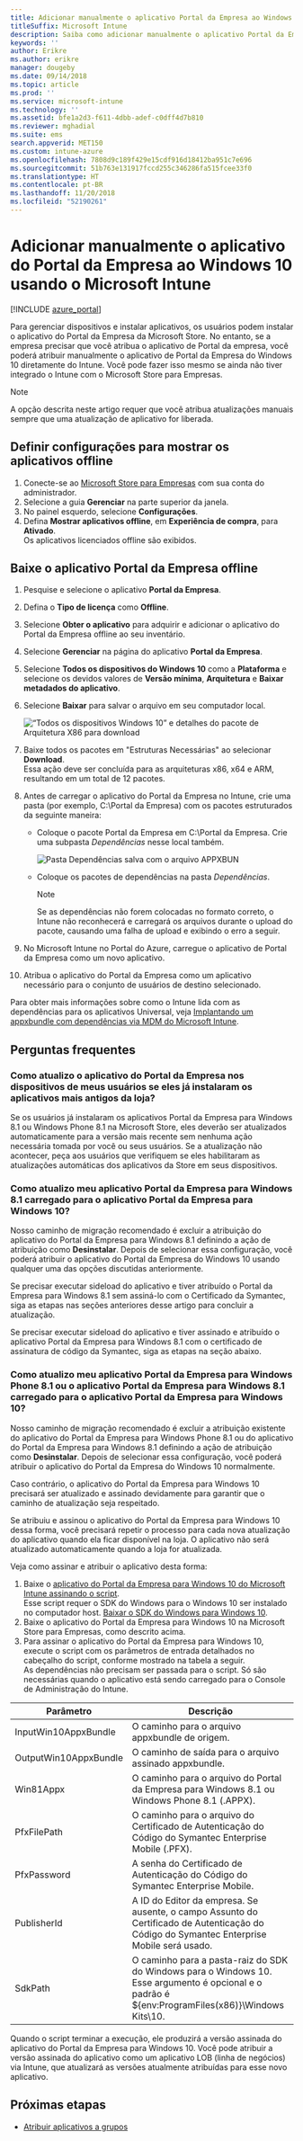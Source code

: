 ```yaml
---
title: Adicionar manualmente o aplicativo Portal da Empresa ao Windows 10
titleSuffix: Microsoft Intune
description: Saiba como adicionar manualmente o aplicativo Portal da Empresa ao Windows 10.
keywords: ''
author: Erikre
ms.author: erikre
manager: dougeby
ms.date: 09/14/2018
ms.topic: article
ms.prod: ''
ms.service: microsoft-intune
ms.technology: ''
ms.assetid: bfe1a2d3-f611-4dbb-adef-c0dff4d7b810
ms.reviewer: mghadial
ms.suite: ems
search.appverid: MET150
ms.custom: intune-azure
ms.openlocfilehash: 7808d9c189f429e15cdf916d18412ba951c7e696
ms.sourcegitcommit: 51b763e131917fccd255c346286fa515fcee33f0
ms.translationtype: HT
ms.contentlocale: pt-BR
ms.lasthandoff: 11/20/2018
ms.locfileid: "52190261"
---
```

# <a name="manually-add-the-windows-10-company-portal-app-by-using-microsoft-intune"></a>Adicionar manualmente o aplicativo do Portal da Empresa ao Windows 10 usando o Microsoft Intune

[!INCLUDE [azure_portal](./includes/azure_portal.md)]

Para gerenciar dispositivos e instalar aplicativos, os usuários podem instalar o aplicativo do Portal da Empresa da Microsoft Store. No entanto, se a empresa precisar que você atribua o aplicativo de Portal da empresa, você poderá atribuir manualmente o aplicativo de Portal da Empresa do Windows 10 diretamente do Intune. Você pode fazer isso mesmo se ainda não tiver integrado o Intune com o Microsoft Store para Empresas.

 > [!NOTE]
 > A opção descrita neste artigo requer que você atribua atualizações manuais sempre que uma atualização de aplicativo for liberada.

## <a name="configure-settings-to-show-offline-apps"></a>Definir configurações para mostrar os aplicativos offline
1. Conecte-se ao [Microsoft Store para Empresas](https://www.microsoft.com/business-store) com sua conta do administrador.
2. Selecione a guia **Gerenciar** na parte superior da janela.
3. No painel esquerdo, selecione **Configurações**.
4. Defina **Mostrar aplicativos offline**, em **Experiência de compra**, para **Ativado**.  
    Os aplicativos licenciados offline são exibidos.

## <a name="download-the-offline-company-portal-app"></a>Baixe o aplicativo Portal da Empresa offline
1. Pesquise e selecione o aplicativo **Portal da Empresa**.
2. Defina o **Tipo de licença** como **Offline**.
3. Selecione **Obter o aplicativo** para adquirir e adicionar o aplicativo do Portal da Empresa offline ao seu inventário.
4. Selecione **Gerenciar** na página do aplicativo **Portal da Empresa**.
5. Selecione **Todos os dispositivos do Windows 10** como a **Plataforma** e selecione os devidos valores de **Versão mínima**, **Arquitetura** e **Baixar metadados do aplicativo**. 
6. Selecione **Baixar** para salvar o arquivo em seu computador local.

    ![“Todos os dispositivos Windows 10” e detalhes do pacote de Arquitetura X86 para download](./media/Win10CP-all-devices.png)

7. Baixe todos os pacotes em "Estruturas Necessárias" ao selecionar **Download**.  
    Essa ação deve ser concluída para as arquiteturas x86, x64 e ARM, resultando em um total de 12 pacotes.
8. Antes de carregar o aplicativo do Portal da Empresa no Intune, crie uma pasta (por exemplo, C:\Portal da Empresa) com os pacotes estruturados da seguinte maneira:
   - Coloque o pacote Portal da Empresa em C:\Portal da Empresa. Crie uma subpasta *Dependências* nesse local também.  

     ![Pasta Dependências salva com o arquivo APPXBUN](./media/Win10CP-Dependencies-save.png)

   - Coloque os pacotes de dependências na pasta *Dependências*. 

     > [!NOTE]
     > Se as dependências não forem colocadas no formato correto, o Intune não reconhecerá e carregará os arquivos durante o upload do pacote, causando uma falha de upload e exibindo o erro a seguir.

9. No Microsoft Intune no Portal do Azure, carregue o aplicativo de Portal da Empresa como um novo aplicativo. 
10. Atribua o aplicativo do Portal da Empresa como um aplicativo necessário para o conjunto de usuários de destino selecionado.  

Para obter mais informações sobre como o Intune lida com as dependências para os aplicativos Universal, veja [Implantando um appxbundle com dependências via MDM do Microsoft Intune](https://blogs.technet.microsoft.com/configmgrdogs/2016/11/30/deploying-an-appxbundle-with-dependencies-via-microsoft-intune-mdm/).  

## <a name="frequently-asked-questions"></a>Perguntas frequentes 
### <a name="how-do-i-update-the-company-portal-app-on-my-users-devices-if-they-have-already-installed-the-older-apps-from-the-store"></a>Como atualizo o aplicativo do Portal da Empresa nos dispositivos de meus usuários se eles já instalaram os aplicativos mais antigos da loja?
Se os usuários já instalaram os aplicativos Portal da Empresa para Windows 8.1 ou Windows Phone 8.1 na Microsoft Store, eles deverão ser atualizados automaticamente para a versão mais recente sem nenhuma ação necessária tomada por você ou seus usuários. Se a atualização não acontecer, peça aos usuários que verifiquem se eles habilitaram as atualizações automáticas dos aplicativos da Store em seus dispositivos.   

### <a name="how-do-i-upgrade-my-sideloaded-windows-81-company-portal-app-to-the-windows-10-company-portal-app"></a>Como atualizo meu aplicativo Portal da Empresa para Windows 8.1 carregado para o aplicativo Portal da Empresa para Windows 10?
Nosso caminho de migração recomendado é excluir a atribuição do aplicativo do Portal da Empresa para Windows 8.1 definindo a ação de atribuição como **Desinstalar**. Depois de selecionar essa configuração, você poderá atribuir o aplicativo do Portal da Empresa do Windows 10 usando qualquer uma das opções discutidas anteriormente.  

Se precisar executar sideload do aplicativo e tiver atribuído o Portal da Empresa para Windows 8.1 sem assiná-lo com o Certificado da Symantec, siga as etapas nas seções anteriores desse artigo para concluir a atualização.

Se precisar executar sideload do aplicativo e tiver assinado e atribuído o aplicativo Portal da Empresa para Windows 8.1 com o certificado de assinatura de código da Symantec, siga as etapas na seção abaixo.

### <a name="how-do-i-upgrade-my-signed-and-sideloaded-windows-phone-81-company-portal-app-or-windows-81-company-portal-app-to-the-windows-10-company-portal-app"></a>Como atualizo meu aplicativo Portal da Empresa para Windows Phone 8.1 ou o aplicativo Portal da Empresa para Windows 8.1 carregado para o aplicativo Portal da Empresa para Windows 10?
Nosso caminho de migração recomendado é excluir a atribuição existente do aplicativo do Portal da Empresa para Windows Phone 8.1 ou do aplicativo do Portal da Empresa para Windows 8.1 definindo a ação de atribuição como **Desinstalar**. Depois de selecionar essa configuração, você poderá atribuir o aplicativo do Portal da Empresa do Windows 10 normalmente.  

Caso contrário, o aplicativo do Portal da Empresa para Windows 10 precisará ser atualizado e assinado devidamente para garantir que o caminho de atualização seja respeitado.  

Se atribuiu e assinou o aplicativo do Portal da Empresa para Windows 10 dessa forma, você precisará repetir o processo para cada nova atualização do aplicativo quando ela ficar disponível na loja. O aplicativo não será atualizado automaticamente quando a loja for atualizada.  

Veja como assinar e atribuir o aplicativo desta forma:

1. Baixe o [aplicativo do Portal da Empresa para Windows 10 do Microsoft Intune assinando o script](https://aka.ms/win10cpscript).  
    Esse script requer o SDK do Windows para o Windows 10 ser instalado no computador host. [Baixar o SDK do Windows para Windows 10](https://go.microsoft.com/fwlink/?LinkId=619296).
2. Baixe o aplicativo do Portal da Empresa para Windows 10 na Microsoft Store para Empresas, como descrito acima.  
3. Para assinar o aplicativo do Portal da Empresa para Windows 10, execute o script com os parâmetros de entrada detalhados no cabeçalho do script, conforme mostrado na tabela a seguir.  
    As dependências não precisam ser passada para o script. Só são necessárias quando o aplicativo está sendo carregado para o Console de Administração do Intune.

| Parâmetro |  Descrição  |
|---|---|
| InputWin10AppxBundle  |  O caminho para o arquivo appxbundle de origem. |
| OutputWin10AppxBundle | O caminho de saída para o arquivo assinado appxbundle. 
| Win81Appx  | O caminho para o arquivo do Portal da Empresa para Windows 8.1 ou Windows Phone 8.1 (.APPX). |
| PfxFilePath  |  O caminho para o arquivo do Certificado de Autenticação do Código do Symantec Enterprise Mobile (.PFX).  |
| PfxPassword  | A senha do Certificado de Autenticação do Código do Symantec Enterprise Mobile. |
| PublisherId | A ID do Editor da empresa. Se ausente, o campo Assunto do Certificado de Autenticação do Código do Symantec Enterprise Mobile será usado. |
| SdkPath | O caminho para a pasta-raiz do SDK do Windows para o Windows 10. Esse argumento é opcional e o padrão é ${env:ProgramFiles(x86)}\Windows Kits\10.  |

Quando o script terminar a execução, ele produzirá a versão assinada do aplicativo do Portal da Empresa para Windows 10. Você pode atribuir a versão assinada do aplicativo como um aplicativo LOB (linha de negócios) via Intune, que atualizará as versões atualmente atribuídas para esse novo aplicativo.  

## <a name="next-steps"></a>Próximas etapas

- [Atribuir aplicativos a grupos](apps-deploy.md)

